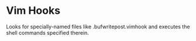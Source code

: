 Vim Hooks
=========

Looks for specially-named files like .bufwritepost.vimhook and executes the
shell commands specified therein.
